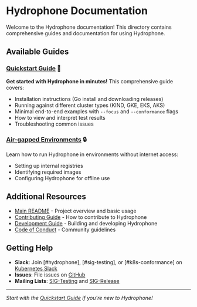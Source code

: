 # Hydrophone Documentation

Welcome to the Hydrophone documentation! This directory contains comprehensive guides and documentation for using Hydrophone.

## Available Guides

### [Quickstart Guide](quickstart.md) 🚀

**Get started with Hydrophone in minutes!** This comprehensive guide covers:

- Installation instructions (Go install and downloading releases)
- Running against different cluster types (KIND, GKE, EKS, AKS)
- Minimal end-to-end examples with `--focus` and `--conformance` flags
- How to view and interpret test results
- Troubleshooting common issues

### [Air-gapped Environments](air-gapped.md) 🔒

Learn how to run Hydrophone in environments without internet access:

- Setting up internal registries
- Identifying required images
- Configuring Hydrophone for offline use

## Additional Resources

- [Main README](../README.md) - Project overview and basic usage
- [Contributing Guide](../CONTRIBUTING.md) - How to contribute to Hydrophone
- [Development Guide](../DEVELOPMENT.md) - Building and developing Hydrophone
- [Code of Conduct](../code-of-conduct.md) - Community guidelines

## Getting Help

- **Slack**: Join [#hydrophone], [#sig-testing], or [#k8s-conformance] on [Kubernetes Slack](http://slack.k8s.io/)
- **Issues**: File issues on [GitHub](https://github.com/kubernetes-sigs/hydrophone/issues)
- **Mailing Lists**: [SIG-Testing](https://groups.google.com/forum/#!forum/kubernetes-sig-testing) and [SIG-Release](https://groups.google.com/forum/#!forum/kubernetes-sig-release)

---

_Start with the [Quickstart Guide](quickstart.md) if you're new to Hydrophone!_
